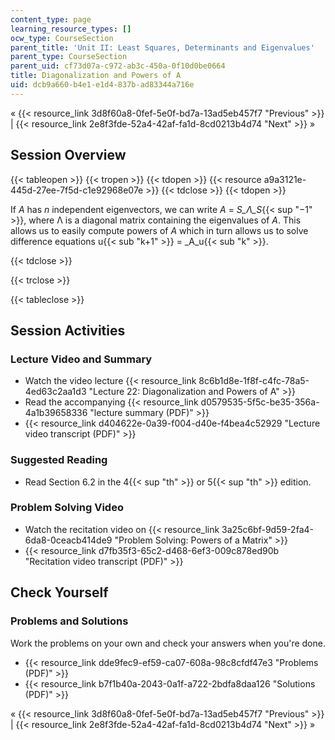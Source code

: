 ```yaml
---
content_type: page
learning_resource_types: []
ocw_type: CourseSection
parent_title: 'Unit II: Least Squares, Determinants and Eigenvalues'
parent_type: CourseSection
parent_uid: cf73d07a-c972-ab3c-450a-0f10d0be0664
title: Diagonalization and Powers of A
uid: dcb9a660-b4e1-e1d4-837b-ad83344a716e
---
```


« {{< resource_link 3d8f60a8-0fef-5e0f-bd7a-13ad5eb457f7 "Previous" >}} | {{< resource_link 2e8f3fde-52a4-42af-fa1d-8cd0213b4d74 "Next" >}} »

Session Overview
----------------

{{< tableopen >}}
{{< tropen >}}
{{< tdopen >}}
{{< resource a9a3121e-445d-27ee-7f5d-c1e92968e07e >}}
{{< tdclose >}}
{{< tdopen >}}


If _A_ has _n_ independent eigenvectors, we can write _A_ = _S_Λ_S_{{< sup "−1" >}}, where Λ is a diagonal matrix containing the eigenvalues of _A_. This allows us to easily compute powers of _A_ which in turn allows us to solve difference equations u{{< sub "k+1" >}} = _A_u{{< sub "k" >}}.


{{< tdclose >}}

{{< trclose >}}

{{< tableclose >}}

Session Activities
------------------

### Lecture Video and Summary

*   Watch the video lecture {{< resource_link 8c6b1d8e-1f8f-c4fc-78a5-4ed63c2aa1d3 "Lecture 22: Diagonalization and Powers of A" >}}
*   Read the accompanying {{< resource_link d0579535-5f5c-be35-356a-4a1b39658336 "lecture summary (PDF)" >}}
*   {{< resource_link d404622e-0a39-f004-d40e-f4bea4c52929 "Lecture video transcript (PDF)" >}}

### Suggested Reading

*   Read Section 6.2 in the 4{{< sup "th" >}} or 5{{< sup "th" >}} edition.

### Problem Solving Video

*   Watch the recitation video on {{< resource_link 3a25c6bf-9d59-2fa4-6da8-0ceacb414de9 "Problem Solving: Powers of a Matrix" >}}
*   {{< resource_link d7fb35f3-65c2-d468-6ef3-009c878ed90b "Recitation video transcript (PDF)" >}}

Check Yourself
--------------

### Problems and Solutions

Work the problems on your own and check your answers when you're done.

*   {{< resource_link dde9fec9-ef59-ca07-608a-98c8cfdf47e3 "Problems (PDF)" >}}
*   {{< resource_link b7f1b40a-2043-0a1f-a722-2bdfa8daa126 "Solutions (PDF)" >}}

« {{< resource_link 3d8f60a8-0fef-5e0f-bd7a-13ad5eb457f7 "Previous" >}} | {{< resource_link 2e8f3fde-52a4-42af-fa1d-8cd0213b4d74 "Next" >}} »